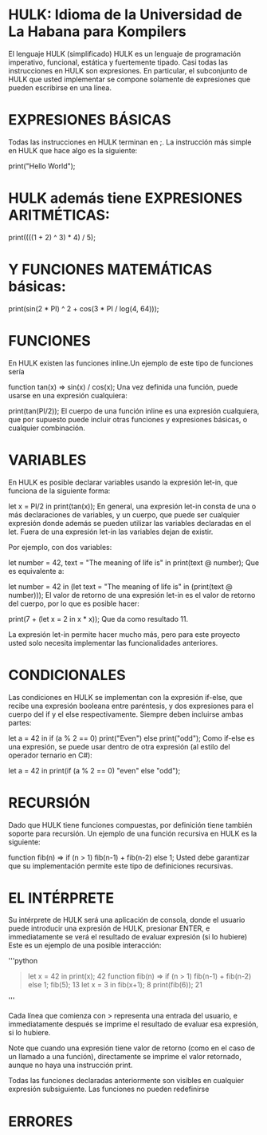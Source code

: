 # HULK: Idioma de la Universidad de La Habana para Kompilers

El lenguaje HULK (simplificado)
HULK es un lenguaje de programación imperativo, funcional, estática y fuertemente tipado. Casi todas las instrucciones en HULK son expresiones. En particular, el subconjunto de HULK que usted implementar se compone solamente de expresiones que pueden escribirse en una línea.

# EXPRESIONES BÁSICAS
Todas las instrucciones en HULK terminan en ;. La instrucción más simple en HULK que hace algo es la siguiente:

print("Hello World");

# HULK además tiene EXPRESIONES ARITMÉTICAS:

print((((1 + 2) ^ 3) * 4) / 5);

# Y FUNCIONES MATEMÁTICAS básicas:

print(sin(2 * PI) ^ 2 + cos(3 * PI / log(4, 64)));

# FUNCIONES
En HULK existen las funciones inline.Un ejemplo de este tipo de funciones sería

function tan(x) => sin(x) / cos(x);
Una vez definida una función, puede usarse en una expresión cualquiera:

print(tan(PI/2));
El cuerpo de una función inline es una expresión cualquiera, que por supuesto puede incluir otras funciones y expresiones básicas, o cualquier combinación.

# VARIABLES
En HULK es posible declarar variables usando la expresión let-in, que funciona de la siguiente forma:

let x = PI/2 in print(tan(x));
En general, una expresión let-in consta de una o más declaraciones de variables, y un cuerpo, que puede ser cualquier expresión donde además se pueden utilizar las variables declaradas en el let. Fuera de una expresión let-in las variables dejan de existir.

Por ejemplo, con dos variables:

let number = 42, text = "The meaning of life is" in print(text @ number);
Que es equivalente a:

let number = 42 in (let text = "The meaning of life is" in (print(text @ number)));
El valor de retorno de una expresión let-in es el valor de retorno del cuerpo, por lo que es posible hacer:

print(7 + (let x = 2 in x * x));
Que da como resultado 11.

La expresión let-in permite hacer mucho más, pero para este proyecto usted solo necesita implementar las funcionalidades anteriores.

# CONDICIONALES
Las condiciones en HULK se implementan con la expresión if-else, que recibe una expresión booleana entre paréntesis, y dos expresiones para el cuerpo del if y el else respectivamente. Siempre deben incluirse ambas partes:

let a = 42 in if (a % 2 == 0) print("Even") else print("odd");
Como if-else es una expresión, se puede usar dentro de otra expresión (al estilo del operador ternario en C#):

let a = 42 in print(if (a % 2 == 0) "even" else "odd");

# RECURSIÓN
Dado que HULK tiene funciones compuestas, por definición tiene también soporte para recursión. Un ejemplo de una función recursiva en HULK es la siguiente:

function fib(n) => if (n > 1) fib(n-1) + fib(n-2) else 1;
Usted debe garantizar que su implementación permite este tipo de definiciones recursivas.

# EL INTÉRPRETE
Su intérprete de HULK será una aplicación de consola, donde el usuario puede introducir una expresión de HULK, presionar ENTER, e immediatamente se verá el resultado de evaluar expresión (si lo hubiere) Este es un ejemplo de una posible interacción:


'''python

> let x = 42 in print(x);
42
> function fib(n) => if (n > 1) fib(n-1) + fib(n-2) else 1;
> fib(5);
13
> let x = 3 in fib(x+1);
8
> print(fib(6));
21

'''


Cada línea que comienza con > representa una entrada del usuario, e immediatamente después se imprime el resultado de evaluar esa expresión, si lo hubiere.

Note que cuando una expresión tiene valor de retorno (como en el caso de un llamado a una función), directamente se imprime el valor retornado, aunque no haya una instrucción print.

Todas las funciones declaradas anteriormente son visibles en cualquier expresión subsiguiente. Las funciones no pueden redefinirse

# ERRORES

